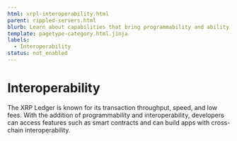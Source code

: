 ```yaml
---
html: xrpl-interoperability.html
parent: rippled-servers.html
blurb: Learn about capabilities that bring programmability and ability to interact with other chains to the XRP Ledger.
template: pagetype-category.html.jinja
labels:
  - Interoperability
status: not_enabled
---
```

# Interoperability

The XRP Ledger is known for its transaction throughput, speed, and low fees. With the addition of programmability and interoperability, developers can access features such as smart contracts and can build apps with cross-chain interoperability. 

